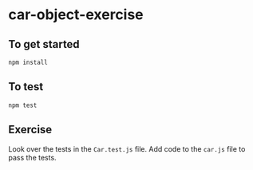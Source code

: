 # car-object-exercise

## To get started

```
npm install
```

## To test

```
npm test
```

## Exercise

Look over the tests in the `Car.test.js` file. Add code to the `car.js` file to pass the tests.
